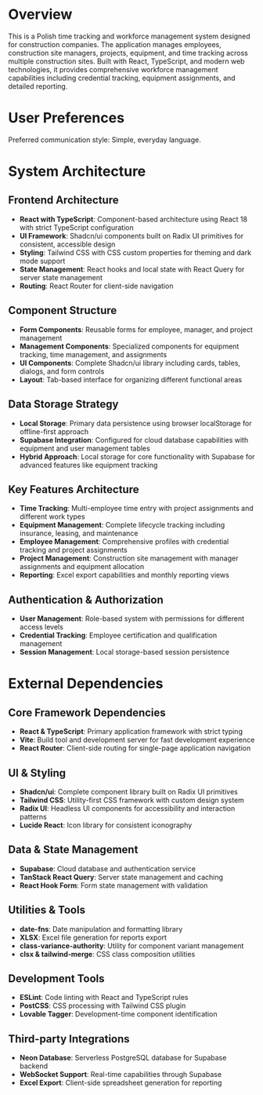 # Overview

This is a Polish time tracking and workforce management system designed for construction companies. The application manages employees, construction site managers, projects, equipment, and time tracking across multiple construction sites. Built with React, TypeScript, and modern web technologies, it provides comprehensive workforce management capabilities including credential tracking, equipment assignments, and detailed reporting.

# User Preferences

Preferred communication style: Simple, everyday language.

# System Architecture

## Frontend Architecture
- **React with TypeScript**: Component-based architecture using React 18 with strict TypeScript configuration
- **UI Framework**: Shadcn/ui components built on Radix UI primitives for consistent, accessible design
- **Styling**: Tailwind CSS with CSS custom properties for theming and dark mode support
- **State Management**: React hooks and local state with React Query for server state management
- **Routing**: React Router for client-side navigation

## Component Structure
- **Form Components**: Reusable forms for employee, manager, and project management
- **Management Components**: Specialized components for equipment tracking, time management, and assignments
- **UI Components**: Complete Shadcn/ui library including cards, tables, dialogs, and form controls
- **Layout**: Tab-based interface for organizing different functional areas

## Data Storage Strategy
- **Local Storage**: Primary data persistence using browser localStorage for offline-first approach
- **Supabase Integration**: Configured for cloud database capabilities with equipment and user management tables
- **Hybrid Approach**: Local storage for core functionality with Supabase for advanced features like equipment tracking

## Key Features Architecture
- **Time Tracking**: Multi-employee time entry with project assignments and different work types
- **Equipment Management**: Complete lifecycle tracking including insurance, leasing, and maintenance
- **Employee Management**: Comprehensive profiles with credential tracking and project assignments
- **Project Management**: Construction site management with manager assignments and equipment allocation
- **Reporting**: Excel export capabilities and monthly reporting views

## Authentication & Authorization
- **User Management**: Role-based system with permissions for different access levels
- **Credential Tracking**: Employee certification and qualification management
- **Session Management**: Local storage-based session persistence

# External Dependencies

## Core Framework Dependencies
- **React & TypeScript**: Primary application framework with strict typing
- **Vite**: Build tool and development server for fast development experience
- **React Router**: Client-side routing for single-page application navigation

## UI & Styling
- **Shadcn/ui**: Complete component library built on Radix UI primitives
- **Tailwind CSS**: Utility-first CSS framework with custom design system
- **Radix UI**: Headless UI components for accessibility and interaction patterns
- **Lucide React**: Icon library for consistent iconography

## Data & State Management
- **Supabase**: Cloud database and authentication service
- **TanStack React Query**: Server state management and caching
- **React Hook Form**: Form state management with validation

## Utilities & Tools
- **date-fns**: Date manipulation and formatting library
- **XLSX**: Excel file generation for reports export
- **class-variance-authority**: Utility for component variant management
- **clsx & tailwind-merge**: CSS class composition utilities

## Development Tools
- **ESLint**: Code linting with React and TypeScript rules
- **PostCSS**: CSS processing with Tailwind CSS plugin
- **Lovable Tagger**: Development-time component identification

## Third-party Integrations
- **Neon Database**: Serverless PostgreSQL database for Supabase backend
- **WebSocket Support**: Real-time capabilities through Supabase
- **Excel Export**: Client-side spreadsheet generation for reporting